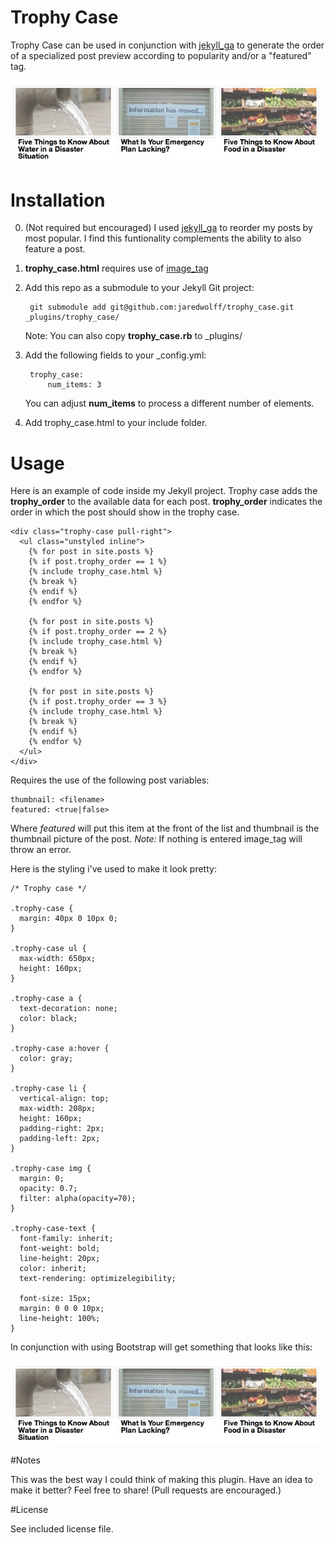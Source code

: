 Trophy Case
===========

Trophy Case can be used in conjunction with [jekyll_ga](https://github.com/developmentseed/jekyll-ga) to generate the order of a specialized post preview according to popularity and/or a "featured" tag.

![Trophy Case Preview](trophy_case_preview.jpg)
# Installation

0. (Not required but encouraged) I used [jekyll\_ga](https://github.com/developmentseed/jekyll-ga) to reorder my posts by most popular. I find this funtionality complements the ability to also feature a post.

1. **trophy\_case.html** requires use of [image_tag](https://github.com/robwierzbowski/jekyll-image-tag)

2. Add this repo as a submodule to your Jekyll Git project:

        git submodule add git@github.com:jaredwolff/trophy_case.git _plugins/trophy_case/

    Note: You can also copy **trophy\_case.rb** to _plugins/

3. Add the following fields to your _config.yml:

        trophy_case:
            num_items: 3

    You can adjust **num_items** to process a different number of elements.

3. Add trophy\_case.html to your include folder.

# Usage

Here is an example of code inside my Jekyll project. Trophy case adds the **trophy\_order** to the available data for each post. **trophy\_order** indicates the order in which the post should show in the trophy case.

    <div class="trophy-case pull-right">
      <ul class="unstyled inline">
        {% for post in site.posts %}
        {% if post.trophy_order == 1 %}
        {% include trophy_case.html %}
        {% break %}
        {% endif %}
        {% endfor %}
        
        {% for post in site.posts %}
        {% if post.trophy_order == 2 %}
        {% include trophy_case.html %}
        {% break %}
        {% endif %}
        {% endfor %}
        
        {% for post in site.posts %}
        {% if post.trophy_order == 3 %}
        {% include trophy_case.html %}
        {% break %}
        {% endif %}
        {% endfor %}
      </ul>
    </div>

Requires the use of the following post variables:

    thumbnail: <filename>
    featured: <true|false>

Where _featured_ will put this item at the front of the list and thumbnail is the thumbnail picture of the post. _Note:_ If nothing is entered image\_tag will throw an error. 

Here is the styling i've used to make it look pretty:

    /* Trophy case */
    
    .trophy-case {
      margin: 40px 0 10px 0;
    }
    
    .trophy-case ul {
      max-width: 650px;
      height: 160px;
    }
    
    .trophy-case a {
      text-decoration: none;
      color: black;
    }
    
    .trophy-case a:hover {
      color: gray;
    }
    
    .trophy-case li {
      vertical-align: top;
      max-width: 208px;
      height: 160px;
      padding-right: 2px;
      padding-left: 2px;
    }
    
    .trophy-case img {
      margin: 0;
      opacity: 0.7;
      filter: alpha(opacity=70);
    }
    
    .trophy-case-text {
      font-family: inherit;
      font-weight: bold;
      line-height: 20px;
      color: inherit;
      text-rendering: optimizelegibility;
      
      font-size: 15px;
      margin: 0 0 0 10px;
      line-height: 100%;
    }

In conjunction with using Bootstrap will get something that looks like this:

![Trophy Case Preview](trophy_case_preview.jpg)

#Notes

This was the best way I could think of making this plugin. Have an idea to make it better? Feel free to share! (Pull requests are encouraged.)

#License

See included license file.

